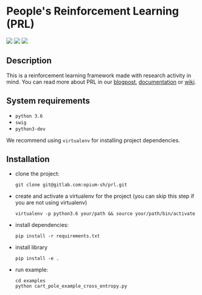 # People's Reinforcement Learning (PRL)

![](https://img.shields.io/badge/python-3.6-blue.svg)
![](https://img.shields.io/badge/code%20style-black-000000.svg)
![](https://readthedocs.org/projects/prl/badge/?version=latest)

## Description

This is a reinforcement learning framework made with research activity in mind.
You can read more about PRL in our 
[blogpost](https://medium.com/asap-report/prl-a-novel-approach-to-building-a-reinforcement-learning-framework-in-python-208cb8ae9349?sk=ea595f44fc8bd3f2aa4416c997d16891), 
[documentation](https://prl.readthedocs.io/en/latest/index.html) or
[wiki](https://gitlab.com/opium-sh/prl/wikis/home).

## System requirements

* ```python 3.6```
* ```swig```
* ```python3-dev```

We recommend using ```virtualenv``` for installing project dependencies.

## Installation

* clone the project:

  ```
  git clone git@gitlab.com:opium-sh/prl.git
  ```

* create and activate a virtualenv for the project (you can skip this step if you are not using virtualenv)

  ```
  virtualenv -p python3.6 your/path && source your/path/bin/activate
  ```

* install dependencies:

  ```
  pip install -r requirements.txt
  ```
  
* install library

  ```
  pip install -e .
  ```

* run example:

   ```
   cd examples
   python cart_pole_example_cross_entropy.py
   ```
